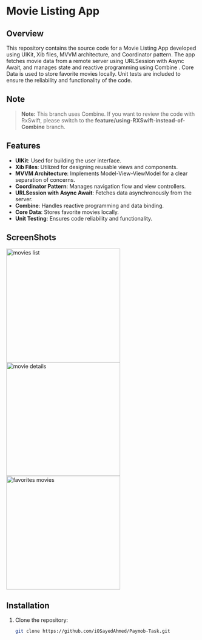 # Movie Listing App

## Overview
This repository contains the source code for a Movie Listing App developed using UIKit, Xib files, MVVM architecture, and Coordinator pattern. The app fetches movie data from a remote server using URLSession with Async Await, and manages state and reactive programming using Combine . Core Data is used to store favorite movies locally. Unit tests are included to ensure the reliability and functionality of the code.

## Note

> **Note:** This branch uses Combine. If you want to review the code with RxSwift, please switch to the **feature/using-RXSwift-instead-of-Combine** branch.


## Features
- **UIKit**: Used for building the user interface.
- **Xib Files**: Utilized for designing reusable views and components.
- **MVVM Architecture**: Implements Model-View-ViewModel for a clear separation of concerns.
- **Coordinator Pattern**: Manages navigation flow and view controllers.
- **URLSession with Async Await**: Fetches data asynchronously from the server.
- **Combine**: Handles reactive programming and data binding.
- **Core Data**: Stores favorite movies locally.
- **Unit Testing**: Ensures code reliability and functionality.


## ScreenShots
<img src="https://github.com/iOSayedAhmed/Paymob-Task/assets/60572628/794e2ef7-6b97-43b8-ac26-0f5b45bbfae8" alt="movies list" width="300"/>
<img src="https://github.com/iOSayedAhmed/Paymob-Task/assets/60572628/a354dc54-7d94-42ce-b7fc-21f6f9fe2348" alt="movie details" width="300"/>
<img src="https://github.com/iOSayedAhmed/Paymob-Task/assets/60572628/107b386c-f417-4772-8d05-dc3330347a8a" alt="favorites movies" width="300"/>





## Installation
1. Clone the repository:
   ```sh
   git clone https://github.com/iOSayedAhmed/Paymob-Task.git
